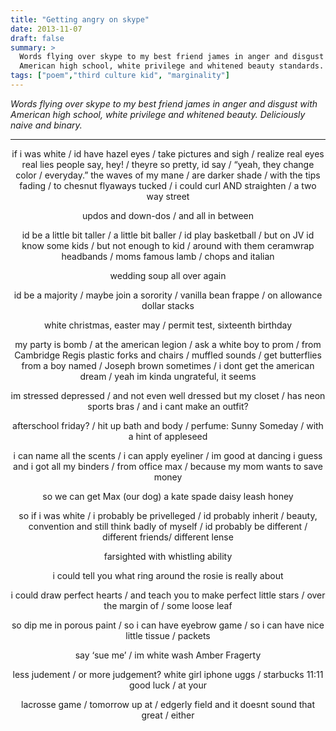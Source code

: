 ```yaml
---
title: "Getting angry on skype"
date: 2013-11-07
draft: false
summary: >
  Words flying over skype to my best friend james in anger and disgust with
  American high school, white privilege and whitened beauty standards. deliciously naive.
tags: ["poem","third culture kid", "marginality"]
---
```


*Words flying over skype to my best friend james in anger and disgust with
American high school, white privilege and whitened beauty. Deliciously naive and binary.*

---

<div style="text-align: center;">
if i was white / id have hazel eyes / take pictures and sigh / realize real eyes real lies
people say, hey! / theyre so pretty, id say / “yeah, they change color / everyday.”
the waves of my mane / are darker shade / with the tips fading / to chesnut
flyaways tucked / i could curl AND straighten / a two way street

updos and down-dos / and all in between

id be a little bit taller / a little bit baller / id play basketball / but on JV
id know some kids / but not enough to kid / around with them
ceramwrap headbands / moms famous lamb / chops and italian

wedding soup all over again

id be a majority / maybe join a sorority / vanilla bean frappe / on allowance dollar stacks

white christmas, easter may / permit test, sixteenth birthday

my party is bomb / at the american legion / ask a white boy to prom / from Cambridge Regis
plastic forks and chairs / muffled sounds / get butterflies from a boy named / Joseph brown
sometimes / i dont get the american dream / yeah im kinda ungrateful, it seems

im stressed depressed / and not even well dressed
but my closet / has neon sports bras / and i cant make an outfit?

afterschool friday? / hit up bath and body / perfume: Sunny Someday / with a hint of appleseed

i can name all the scents / i can apply eyeliner / im good at dancing i guess
and i got all my binders / from office max / because my mom wants to save money

so we can get Max (our dog) a kate spade daisy leash honey

so if i was white / i probably be privelleged / id probably inherit / beauty, convention
and still think badly of myself / id probably be different / different friends/ different lense

farsighted with whistling ability

i could tell you what ring around the rosie is really about

i could draw perfect hearts / and teach you to make perfect little stars / over the margin of / some loose leaf

so dip me in porous paint / so i can have eyebrow game / so i can have nice little tissue / packets

say ‘sue me’ / im white wash Amber Fragerty

less judement / or more judgement? white girl iphone uggs / starbucks 11:11 good luck / at your

lacrosse game / tomorrow up at / edgerly field
and it doesnt sound that great / either
</div>
